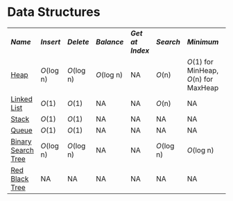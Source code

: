 # Data Structures
<table>
    <tr>
        <td><strong><i>Name</i></strong></td>
        <td><strong><i>Insert</i></strong></td>
        <td><strong><i>Delete</i></strong></td>
        <td><strong><i>Balance</i></strong></td>
        <td><strong><i>Get at Index</i></strong></td>
        <td><strong><i>Search</i></strong></td>
        <td><strong><i>Minimum</i></strong></td>
        <td><strong><i>Maximum</i></strong></td>
        <td><strong><i>Space</i></strong></td>
    </tr>
    <tr>
        <td><a href="/quickreference/DataStructures/Heap/Heap">Heap</a></td>
        <td><i>O</i>(log n)</td>
        <td><i>O</i>(log n)</td>
        <td><i>O</i>(log n)</td>
        <td>NA</td>
        <td><i>O</i>(n)</td>
        <td><i>O</i>(1) for MinHeap, <i>O</i>(n) for MaxHeap</td>
        <td><i>O</i>(1) for MaxHeap, <i>O</i>(n) for MinHeap</td>
        <td><i>O</i>(n)</td>
    </tr>
    <tr>
        <td><a href="/quickreference/DataStructures/LinkedList/LinkedList">Linked List</a></td>
        <td><i>O</i>(1)</td>
        <td><i>O</i>(1)</td>
        <td>NA</td>
        <td>NA</td>
        <td><i>O</i>(n)</td>
        <td>NA</td>
        <td>NA</td>
        <td><i>O</i>(n)</td>
    </tr>
    <tr>
        <td><a href="/quickreference/DataStructures/Stack/Stack">Stack</a></td>
        <td><i>O</i>(1)</td>
        <td><i>O</i>(1)</td>
        <td>NA</td>
        <td>NA</td>
        <td>NA</td>
        <td>NA</td>
        <td>NA</td>
        <td><i>O</i>(n)</td>
    </tr>
    <tr>
        <td><a href="/quickreference/DataStructures/Queue/Queue">Queue</a></td>
        <td><i>O</i>(1)</td>
        <td><i>O</i>(1)</td>
        <td>NA</td>
        <td>NA</td>
        <td>NA</td>
        <td>NA</td>
        <td>NA</td>
        <td><i>O</i>(n)</td>
    </tr>
    <tr>
        <td><a href="/quickreference/DataStructures/BinarySearchTree/BinarySearchTree">Binary Search Tree</a></td>
        <td><i>O</i>(log n)</td>
        <td><i>O</i>(log n)</td>
        <td>NA</td>
        <td>NA</td>
        <td><i>O</i>(log n)</td>
        <td><i>O</i>(log n)</td>
        <td><i>O</i>(log n)</td>
        <td><i>O</i>(n)</td>
    </tr>
    <tr>
        <td><a href="/quickreference/DataStructures/RedBlackTree/RedBlackTree">Red Black Tree</a></td>
        <td>NA</td>
        <td>NA</td>
        <td>NA</td>
        <td>NA</td>
        <td>NA</td>
        <td>NA</td>
        <td>NA</td>
        <td>NA</td>
    </tr>
</table>